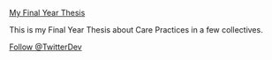 <a href="euzxql.html" title="Carefull Collectives and their Care Practices">My Final Year Thesis</a><p>
This is my Final Year Thesis about Care Practices in a few collectives.
  
<a href="https://twitter.com/micahalex_" class="twitter-follow-button" data-show-count="false">Follow @TwitterDev</a><script async src="https://platform.twitter.com/widgets.js" charset="utf-8"></script>


